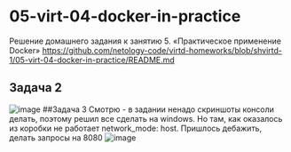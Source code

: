 # 05-virt-04-docker-in-practice
Решение домашнего задания к занятию 5. «Практическое применение Docker»
https://github.com/netology-code/virtd-homeworks/blob/shvirtd-1/05-virt-04-docker-in-practice/README.md
## Задача 2
![image](https://github.com/user-attachments/assets/2cf7a25f-df2a-48a7-a701-a6e04d9350f3)
##Задача 3
Смотрю - в задании ненадо скриншоты консоли делать, поэтому решил все сделать на windows. Но там, как оказалось из коробки не работает network_mode: host. Пришлось дебажить, делать запросы на 8080
![image](https://github.com/user-attachments/assets/29256f5f-dc10-435a-9df5-3f16b73eceda)

